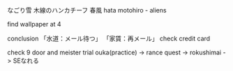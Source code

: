 なごり雪
木線のハンカチーフ
春風
hata motohiro - aliens

find wallpaper at 4

conclusion
「水道：メール待つ」
「家賃：再メール」
check credit card

check 9 door and meister trial
ouka(practice) -> rance quest -> rokushimai -> SEなれる
